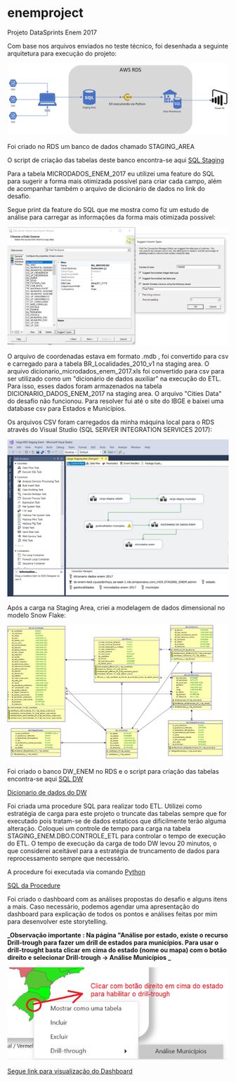 # enemproject
Projeto DataSprints Enem 2017

Com base nos arquivos enviados no teste técnico, foi desenhada a seguinte arquitetura para execução do projeto:

![Arquitetura](Arquitetura.png)

Foi criado no RDS um banco de dados chamado STAGING_AREA 

O script de criação das tabelas deste banco encontra-se aqui [SQL Staging](https://github.com/gabriel88alen88/enemproject/blob/master/Cria%C3%A7%C3%A3o%20tabelas%20database%20Staging_Enem.sql)

Para a tabela MICRODADOS_ENEM_2017 eu utilizei uma feature do SQL para sugerir a forma mais otimizada possível para criar cada campo, além de acompanhar também o arquivo de dicionário de dados no link do desafio.

Segue print da feature do SQL que me mostra como fiz um estudo de análise para carregar as informações da forma mais otimizada possível:

![SugestSQL](sugestdatatype.png)

O arquivo de coordenadas estava em formato .mdb , foi convertido para csv e carregado para a tabela BR_Localidades_2010_v1 na staging area. 
O arquivo dicionario_microdados_enem_2017.xls foi convertido para csv para ser utilizado como um "dicionário de dados auxiliar" na execução do ETL. Para isso, esses dados foram armazenados na tabela DICIONARIO_DADOS_ENEM_2017 na staging area.
O arquivo "Cities Data" do desafio não funcionou. Para resolver fui até o site do IBGE e baixei uma database csv para Estados e Municípios.

Os arquivos CSV foram carregados da minha máquina local para o RDS através do Visual Studio (SQL SERVER INTEGRATION SERVICES 2017):

![SSIS](ssis.jpg)

Após a carga na Staging Area, criei a modelagem de dados dimensional no modelo Snow Flake:


![dimensional](Dimensional1.png)

Foi criado o banco DW_ENEM no RDS e o script para criação das tabelas encontra-se aqui [SQL DW](https://github.com/gabriel88alen88/enemproject/blob/master/CreateTableDw.sql)

[Dicionario de dados do DW](DW_DICIONARIO.csv)

Foi criada uma procedure SQL para realizar todo ETL.
Utilizei como estratégia de carga para este projeto o truncate das tabelas sempre que for executado pois tratam-se de dados estaticos que dificilmente terão alguma alteração. 
Coloquei um controle de tempo para carga na tabela STAGING_ENEM.DBO.CONTROLE_ETL para controlar o tempo de execução do ETL.
O tempo de execução da carga de todo DW levou 20 minutos, o que considerei aceitável para a estratégia de truncamento de dados para reprocessamento sempre que necessário.

A procedure foi executada via comando [Python](phytonetl.py) 

[SQL da Procedure](ProcedureETL.sql)

Foi criado o dashboard com as análises propostas do desafio e alguns itens a mais. Caso necessário, podemos agendar uma apresentação do dashboard para explicação de todos os pontos e análises feitas por mim para desenvolver este storytelling. 

**_Observação importante :  Na página "Análise por estado, existe o recurso Drill-trough para fazer um drill de estados para municípios. Para usar o drill-trought basta clicar em cima do estado (nome ou mapa) com o botão direito e selecionar Drill-trough -> Análise Municípios _**  

![Drill-Trough](drill.png)

[Segue link para visualização do Dashboard](https://app.powerbi.com/view?r=eyJrIjoiZTAwOTA4NTktYWEzOS00Mjk0LTg0MTAtMjE1MmQxYmRkODEzIiwidCI6IjE0MjY1MzNiLWMwNGEtNDJjOC1iNzZlLWYwZjNlN2JlMTEyMyJ9)

